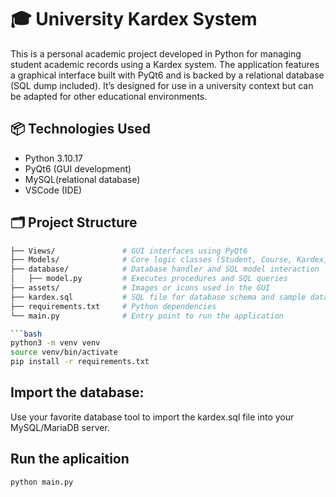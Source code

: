 # 🎓 University Kardex System

This is a personal academic project developed in Python for managing student academic records using a Kardex system. The application features a graphical interface built with PyQt6 and is backed by a relational database (SQL dump included). It’s designed for use in a university context but can be adapted for other educational environments.

## 📦 Technologies Used

- Python 3.10.17
- PyQt6 (GUI development)  
- MySQL(relational database)   
- VSCode (IDE)

## 🗂 Project Structure

```bash
├── Views/               # GUI interfaces using PyQt6
├── Models/              # Core logic classes (Student, Course, Kardex, etc.)
├── database/            # Database handler and SQL model interaction
│   ├── model.py         # Executes procedures and SQL queries
├── assets/              # Images or icons used in the GUI
├── kardex.sql           # SQL file for database schema and sample data
├── requirements.txt     # Python dependencies
└── main.py              # Entry point to run the application

```bash
python3 -m venv venv
source venv/bin/activate
pip install -r requirements.txt
```

## Import the database:
Use your favorite database tool to import the kardex.sql file into your MySQL/MariaDB server.

## Run the aplicaition

```bash
python main.py
```
